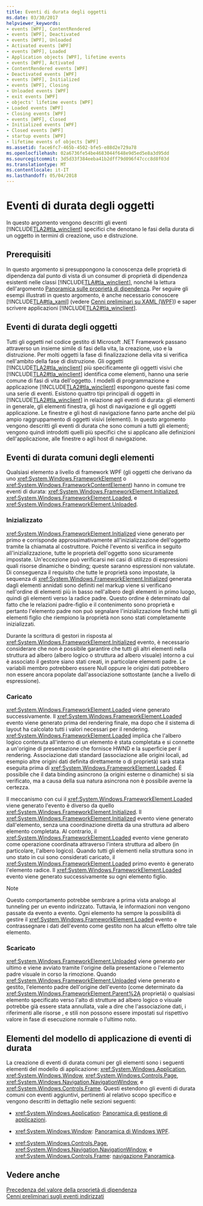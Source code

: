 ```yaml
---
title: Eventi di durata degli oggetti
ms.date: 03/30/2017
helpviewer_keywords:
- events [WPF], ContentRendered
- events [WPF], Deactivated
- events [WPF], Unloaded
- Activated events [WPF]
- events [WPF], Loaded
- Application objects [WPF], lifetime events
- events [WPF], Activated
- ContentRendered events [WPF]
- Deactivated events [WPF]
- events [WPF], Initialized
- events [WPF], Closing
- Unloaded events [WPF]
- exit events [WPF]
- objects' lifetime events [WPF]
- Loaded events [WPF]
- Closing events [WPF]
- events [WPF], Closed
- Initialized events [WPF]
- Closed events [WPF]
- startup events [WPF]
- lifetime events of objects [WPF]
ms.assetid: face6fc7-465b-4502-bfe5-e88d2e729a78
ms.openlocfilehash: 02a6736fe54be4683044f648e9d5ed5e8a3d95dd
ms.sourcegitcommit: 3d5d33f384eeba41b2dff79d096f47ccc8d8f03d
ms.translationtype: MT
ms.contentlocale: it-IT
ms.lasthandoff: 05/04/2018
---
```

# <a name="object-lifetime-events"></a>Eventi di durata degli oggetti
In questo argomento vengono descritti gli eventi [!INCLUDE[TLA2#tla_winclient](../../../../includes/tla2sharptla-winclient-md.md)] specifici che denotano le fasi della durata di un oggetto in termini di creazione, uso e distruzione.  
  

  
<a name="prerequisites"></a>   
## <a name="prerequisites"></a>Prerequisiti  
 In questo argomento si presuppongono la conoscenza delle proprietà di dipendenza dal punto di vista di un consumer di proprietà di dipendenza esistenti nelle classi [!INCLUDE[TLA#tla_winclient](../../../../includes/tlasharptla-winclient-md.md)], nonché la lettura dell'argomento [Panoramica sulle proprietà di dipendenza](../../../../docs/framework/wpf/advanced/dependency-properties-overview.md). Per seguire gli esempi illustrati in questo argomento, è anche necessario conoscere [!INCLUDE[TLA#tla_xaml](../../../../includes/tlasharptla-xaml-md.md)] (vedere [Cenni preliminari su XAML (WPF)](../../../../docs/framework/wpf/advanced/xaml-overview-wpf.md)) e saper scrivere applicazioni [!INCLUDE[TLA2#tla_winclient](../../../../includes/tla2sharptla-winclient-md.md)].  
  
<a name="intro"></a>   
## <a name="object-lifetime-events"></a>Eventi di durata degli oggetti  
 Tutti gli oggetti nel codice gestito di Microsoft .NET Framework passano attraverso un insieme simile di fasi della vita, la creazione, uso e la distruzione. Per molti oggetti la fase di finalizzazione della vita si verifica nell'ambito della fase di distruzione. Gli oggetti [!INCLUDE[TLA2#tla_winclient](../../../../includes/tla2sharptla-winclient-md.md)] più specificamente gli oggetti visivi che [!INCLUDE[TLA2#tla_winclient](../../../../includes/tla2sharptla-winclient-md.md)] identifica come elementi, hanno una serie comune di fasi di vita dell'oggetto. I modelli di programmazione e applicazione [!INCLUDE[TLA2#tla_winclient](../../../../includes/tla2sharptla-winclient-md.md)] espongono queste fasi come una serie di eventi. Esistono quattro tipi principali di oggetti in [!INCLUDE[TLA2#tla_winclient](../../../../includes/tla2sharptla-winclient-md.md)] in relazione agli eventi di durata: gli elementi in generale, gli elementi finestra, gli host di navigazione e gli oggetti applicazione. Le finestre e gli host di navigazione fanno parte anche del più ampio raggruppamento di oggetti visivi (elementi). In questo argomento vengono descritti gli eventi di durata che sono comuni a tutti gli elementi; vengono quindi introdotti quelli più specifici che si applicano alle definizioni dell'applicazione, alle finestre o agli host di navigazione.  
  
<a name="common_events"></a>   
## <a name="common-lifetime-events-for-elements"></a>Eventi di durata comuni degli elementi  
 Qualsiasi elemento a livello di framework WPF (gli oggetti che derivano da uno <xref:System.Windows.FrameworkElement> o <xref:System.Windows.FrameworkContentElement>) hanno in comune tre eventi di durata: <xref:System.Windows.FrameworkElement.Initialized>, <xref:System.Windows.FrameworkElement.Loaded>, e <xref:System.Windows.FrameworkElement.Unloaded>.  
  
### <a name="initialized"></a>Inizializzato  
 <xref:System.Windows.FrameworkElement.Initialized> viene generato per primo e corrisponde approssimativamente all'inizializzazione dell'oggetto tramite la chiamata al costruttore. Poiché l'evento si verifica in seguito all'inizializzazione, tutte le proprietà dell'oggetto sono sicuramente impostate. Un'eccezione può verificarsi nei casi di utilizzo di espressioni quali risorse dinamiche o binding; queste saranno espressioni non valutate. Di conseguenza il requisito che tutte le proprietà sono impostate, la sequenza di <xref:System.Windows.FrameworkElement.Initialized> generata dagli elementi annidati sono definiti nel markup viene si verificano nell'ordine di elementi più in basso nell'albero degli elementi in primo luogo, quindi gli elementi verso la radice padre. Questo ordine è determinato dal fatto che le relazioni padre-figlio e il contenimento sono proprietà e pertanto l'elemento padre non può segnalare l'inizializzazione finché tutti gli elementi figlio che riempiono la proprietà non sono stati completamente inizializzati.  
  
 Durante la scrittura di gestori in risposta al <xref:System.Windows.FrameworkElement.Initialized> evento, è necessario considerare che non è possibile garantire che tutti gli altri elementi nella struttura ad albero (albero logico o struttura ad albero visuale) intorno a cui è associato il gestore siano stati creati, in particolare elementi padre. Le variabili membro potrebbero essere Null oppure le origini dati potrebbero non essere ancora popolate dall'associazione sottostante (anche a livello di espressione).  
  
### <a name="loaded"></a>Caricato  
 <xref:System.Windows.FrameworkElement.Loaded> viene generato successivamente. Il <xref:System.Windows.FrameworkElement.Loaded> evento viene generato prima del rendering finale, ma dopo che il sistema di layout ha calcolato tutti i valori necessari per il rendering. <xref:System.Windows.FrameworkElement.Loaded> implica che l'albero logico contenuta all'interno di un elemento è stata completata e si connette a un'origine di presentazione che fornisce HWND e la superficie per il rendering. Associazione dati standard (associazione alle origini locali, ad esempio altre origini dati definita direttamente o di proprietà) sarà stata eseguita prima di <xref:System.Windows.FrameworkElement.Loaded>. È possibile che il data binding asincrono (a origini esterne o dinamiche) si sia verificato, ma a causa della sua natura asincrona non è possibile averne la certezza.  
  
 Il meccanismo con cui il <xref:System.Windows.FrameworkElement.Loaded> viene generato l'evento è diverso da quello <xref:System.Windows.FrameworkElement.Initialized>. Il <xref:System.Windows.FrameworkElement.Initialized> evento viene generato dall'elemento, senza una coordinazione diretta da una struttura ad albero elemento completata. Al contrario, il <xref:System.Windows.FrameworkElement.Loaded> evento viene generato come operazione coordinata attraverso l'intera struttura ad albero (in particolare, l'albero logico). Quando tutti gli elementi nella struttura sono in uno stato in cui sono considerati caricato, il <xref:System.Windows.FrameworkElement.Loaded> primo evento è generato l'elemento radice. Il <xref:System.Windows.FrameworkElement.Loaded> evento viene generato successivamente su ogni elemento figlio.  
  
> [!NOTE]
>  Questo comportamento potrebbe sembrare a prima vista analogo al tunneling per un evento indirizzato. Tuttavia, le informazioni non vengono passate da evento a evento. Ogni elemento ha sempre la possibilità di gestire il <xref:System.Windows.FrameworkElement.Loaded> evento e contrassegnare i dati dell'evento come gestito non ha alcun effetto oltre tale elemento.  
  
### <a name="unloaded"></a>Scaricato  
 <xref:System.Windows.FrameworkElement.Unloaded> viene generato per ultimo e viene avviato tramite l'origine della presentazione o l'elemento padre visuale in corso la rimozione. Quando <xref:System.Windows.FrameworkElement.Unloaded> viene generato e gestito, l'elemento padre dell'origine dell'evento (come determinato da <xref:System.Windows.FrameworkElement.Parent%2A> proprietà) o qualsiasi elemento specificato verso l'alto di strutture ad albero logico o visuale potrebbe già essere stata annullata, vale a dire che l'associazione dati, i riferimenti alle risorse , e stili non possono essere impostati sul rispettivo valore in fase di esecuzione normale o l'ultimo noto.  
  
<a name="application_model_elements"></a>   
## <a name="lifetime-events-application-model-elements"></a>Elementi del modello di applicazione di eventi di durata  
 La creazione di eventi di durata comuni per gli elementi sono i seguenti elementi del modello di applicazione: <xref:System.Windows.Application>, <xref:System.Windows.Window>, <xref:System.Windows.Controls.Page>, <xref:System.Windows.Navigation.NavigationWindow>, e <xref:System.Windows.Controls.Frame>. Questi estendono gli eventi di durata comuni con eventi aggiuntivi, pertinenti al relativo scopo specifico e vengono descritti in dettaglio nelle sezioni seguenti:  
  
-   <xref:System.Windows.Application>: [Panoramica di gestione di applicazioni](../../../../docs/framework/wpf/app-development/application-management-overview.md).  
  
-   <xref:System.Windows.Window>: [Panoramica di Windows WPF](../../../../docs/framework/wpf/app-development/wpf-windows-overview.md).  
  
-   <xref:System.Windows.Controls.Page>, <xref:System.Windows.Navigation.NavigationWindow>, e <xref:System.Windows.Controls.Frame>: [navigazione Panoramica](../../../../docs/framework/wpf/app-development/navigation-overview.md).  
  
## <a name="see-also"></a>Vedere anche  
 [Precedenza del valore della proprietà di dipendenza](../../../../docs/framework/wpf/advanced/dependency-property-value-precedence.md)  
 [Cenni preliminari sugli eventi indirizzati](../../../../docs/framework/wpf/advanced/routed-events-overview.md)
